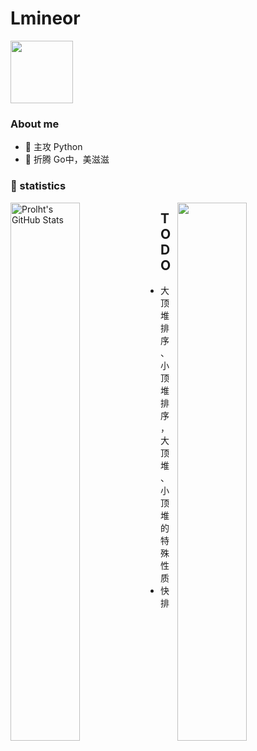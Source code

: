 <h1 align="left">Lmineor</h1>

<img src="https://media.giphy.com/media/WUlplcMpOCEmTGBtBW/giphy.gif" width="100">

### About me

- 🔭 主攻 Python
- 🌱 折腾 Go中，美滋滋



### 🙈 statistics
<p style="width=100%">
  <img align="left" width="47%" src="https://github-readme-stats.vercel.app/api?username=Lmineor&&show_icons=true&theme=radical&line_height=27&v=5&count_private=true" alt="Prolht's GitHub Stats" />
  <img align="right" width="47%" src="https://github-readme-stats.vercel.app/api/top-langs/?username=Lmineor&theme=radical&layout=compact&langs_count=6" />
</p>

<p></p>


## TODO

- 大顶堆排序、小顶堆排序，大顶堆、小顶堆的特殊性质
- 快排
